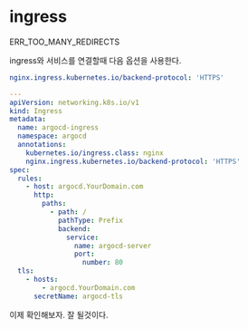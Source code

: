 # ingress

ERR_TOO_MANY_REDIRECTS

ingress와 서비스를 연결할때 다음 옵션을 사용한다.

```yml
nginx.ingress.kubernetes.io/backend-protocol: 'HTTPS'
```

```yml
---
apiVersion: networking.k8s.io/v1
kind: Ingress
metadata:
  name: argocd-ingress
  namespace: argocd
  annotations:
    kubernetes.io/ingress.class: nginx
    nginx.ingress.kubernetes.io/backend-protocol: 'HTTPS'
spec:
  rules:
    - host: argocd.YourDomain.com
      http:
        paths:
          - path: /
            pathType: Prefix
            backend:
              service:
                name: argocd-server
                port:
                  number: 80
  tls:
    - hosts:
        - argocd.YourDomain.com
      secretName: argocd-tls
```

이제 확인해보자. 잘 될것이다.
